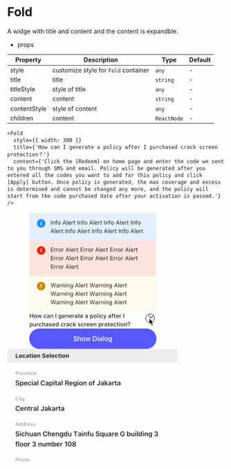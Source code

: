 # Fold

A widge with title and content and the content is expandble.

- props

| Property     | Description                          | Type        | Default |
|--------------|--------------------------------------|-------------|---------|
|   style      | customize style for `Fold` container | `any`       | -       |
| title        | title                                | `string`    | -       |
| titleStyle   | style of title                       | `any`       | -       |
| content      | content                              | `string`    | -       |
| contentStyle | style of content                     | `any`       | -       |
| children     | content                              | `ReactNode` | -       |

```tsx
<Fold
  style={{ width: 300 }}
  title={'How can I generate a policy after I purchased crack screen protection？'}
  content={'Click the [Redeem] on home page and enter the code we sent to you through SMS and email. Policy will be generated after you entered all the codes you want to add for this policy and click [Apply] button. Once policy is generated, the max coverage and excess is determined and cannot be changed any more, and the policy will start from the code purchased date after your activation is passed.'}
/>
```

![fold](./img/fold.gif)